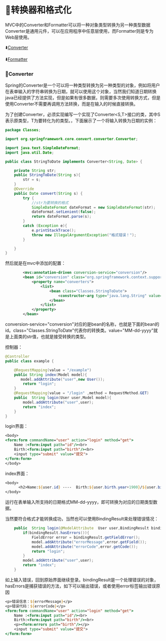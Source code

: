 # :dolphin:转换器和格式化 #

MVC中的Converter和Formatter可以将一种对象类型转换为另一种类型数据Converter是通用元件，可以在应用程序中任意层使用，而Formatter则是专为Web层使用。

:arrow_down:[Converter](#a1)

:arrow_down:[Formatter](#a2)

<p id="a1"></p>

### :whale:Converter ###

Spring的Converter是一个可以将一种类型转换为另一种类型的对象，例如将用户在表单输入的字符串转换为日期，就可以使用这个对象，当然我们知道日期转换java已经提供了方法实现，但是如果有很多数据，则需要多次使用转换方式，但是使用Converter不需要再调用方法转换，而是在输入的时候直接转换。

为了创建Converter，必须实现编写一个实现了Converter<S,T>接口的类，其中S表示原类型，T为要转化为的类型。，下面展示了一个将输入转换为日期的实例：

```java
package Classes;

import org.springframework.core.convert.converter.Converter;

import java.text.SimpleDateFormat;
import java.util.Date;

public class StringToDate implements Converter<String, Date> {

    private String str;
    public StringToDate(String s){
        str = s;
    }
    @Override
    public Date convert(String s) {
        try {
            //str为要转换的格式
            SimpleDateFormat dateFormat = new SimpleDateFormat(str);
            dateFormat.setLenient(false);
            return dateFormat.parse(s);
        }
        catch (Exception e){
            e.printStackTrace();
            throw new IllegalArgumentException("格式错误！");
        }

    }
}
```

然后就是在mvc中添加的配置：

```xml
        <mvc:annotation-driven conversion-service="conversion"/>
        <bean id="conversion" class="org.springframework.context.support.ConversionServiceFactoryBean">
            <property name="converters">
                <list>
                    <bean class="Classes.StringToDate">
                        <constructor-arg type="java.lang.String" value="MM-dd-yyyy"/>
                    </bean>
                </list>
            </property>
        </bean>
```

conversion-service="conversion"对应的是bean的名称，也就是下面的bean的id。class="Classes.StringToDate"代表你的转换类。value="MM-dd-yyyy"就是上面类的str值，也就是接受转换的类型。

控制器：

```java
@Controller
public class example {

    @RequestMapping(value = "/example")
    public String index(Model model){
       model.addAttribute("user",new User());
        return "login";
    }
    @RequestMapping(value = "/login" ,method = RequestMethod.GET)
    public  String login(User user,Model model){
        model.addAttribute("user",user);
        return "index";
    }
}
```


login界面：

```jsp
<body>
<form:form commandName="user" action="login" method="get">
    Name :<form:input path="id"/><br>
    Birth:<form:input path="birth"/><br>
    <input type="submit" value="提交">
</form:form>
</body>
```

index界面：

```jsp
<body>
      <h2>Name:${user.id} ----  Birth:${user.birth.year+1900}/${user.birth.month}/${user.birth.date}</h2>
</body>
```

运行在表单输入所支持的日期格式MM-dd-yyyy，即可转换为对应的日期类型数据。

当然要符合格式才能转换成功，当然也可以使用BindingResult来处理错误情况：

```java
    public  String login(@ModelAttribute  User user,BindingResult bindingResult ,Model model ){
        if(bindingResult.hasErrors()){
            FieldError error = bindingResult.getFieldError();
            model.addAttribute("errorMessage",error.getField());
            model.addAttribute("errorCode",error.getCode());
            return "login";
        }
        model.addAttribute("user",user);
        return "index";
    }
```

如上输入错误，回到原始界面继续登录。bindingResult是一个处理错误的对象，hasErrors是捕获错误的方法，如下可以输出错误，或者使用error标签输出错误原因

```jsp
<p>错误信息：${errorMessage}</p>
<p>错误代码：${errorCode}</p>
<form:form commandName="user" action="login" method="get">
    Name :<form:input path="id"/><br>
    Birth:<form:input path="birth"/><br>
    <p><form:errors path="birth"/></p>
    <input type="submit" value="提交">
</form:form>
```
